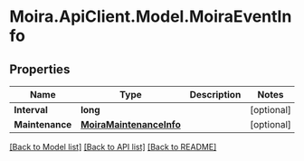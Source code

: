 # Moira.ApiClient.Model.MoiraEventInfo

## Properties

Name | Type | Description | Notes
------------ | ------------- | ------------- | -------------
**Interval** | **long** |  | [optional] 
**Maintenance** | [**MoiraMaintenanceInfo**](MoiraMaintenanceInfo.md) |  | [optional] 

[[Back to Model list]](../../README.md#documentation-for-models) [[Back to API list]](../../README.md#documentation-for-api-endpoints) [[Back to README]](../../README.md)

